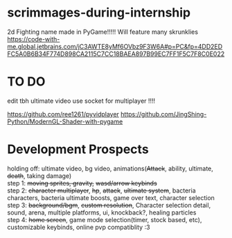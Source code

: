 # scrimmages-during-internship
2d Fighting name made in PyGame!!!!!
Will feature many skrunklies  
https://code-with-me.global.jetbrains.com/jC3AWTE8yMf6OVbz9F3W6A#p=PC&fp=4DD2EDFC5A0B6B34F774D898CA2115C7CC18BAEA897B99EC7FF1F5C7F8C0E022

# TO DO
edit tbh ultimate video 
use socket for multiplayer !!!!  

https://github.com/ree1261/pyvidplayer
https://github.com/JingShing-Python/ModernGL-Shader-with-pygame

# Development Prospects
holding off: ultimate video, bg video, animations(~~Attack~~, ability, ultimate, ~~death~~, taking damage)  
step 1: ~~moving sprites, gravity,~~ ~~wasd/arrow keybinds~~  
step 2: ~~character multiplayer~~, ~~hp~~, ~~attack~~, ~~ultimate system~~, bacteria characters, bacteria ultimate boosts,  game over text, character selection  
step 3: ~~background/bgm~~, ~~custom resolution~~, Character selection detail, sound, arena, multiple platforms, ui, knockback?, healing particles  
step 4: ~~home screen~~, game mode selection(timer, stock based, etc), customizable keybinds, online pvp compatiblity :3
